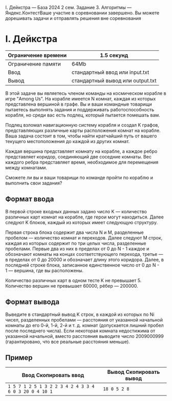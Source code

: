 I. Дейкстра — База 2024 2 сем. Задание 3. Алгоритмы — Яндекс.КонтестВаше участие в соревновании завершено. Вы можете дорешивать задачи и отправлять решения вне соревнования

# I. Дейкстра

| Ограничение времени | 1.5 секунд |
| --- | --- |
| Ограничение памяти | 64Mb |
| Ввод | стандартный ввод или input.txt |
| Вывод | стандартный вывод или output.txt |

В этой задаче вы являетесь членом команды на космическом корабле в игре "Among Us". На корабле имеется N комнат, каждая из которых представлена вершиной в графе. Вы и ваши командные товарищи пытаетесь выполнять задания и поддерживать
работоспособность корабля, но среди вас есть подлец, который пытается помешать вам.

Подлец взломал навигационную систему корабля и создал K графов, представляющих различные карты расположения комнат на корабле. Ваша задача состоит в том, чтобы найти кратчайший
путь от вашего текущего местоположения до каждой из других комнат.

Каждая вершина представляет комнату на корабле, а каждое ребро представляет коридор, соединяющий две соседние комнаты. Вес
каждого ребра представляет время, необходимое для перемещения между комнатами.

Сможете ли вы и ваши товарищи по команде пройти по кораблю и выполнить свои задания?

## Формат ввода

В первой строке входных данных задано число K — количество различных карт комнат на корабле, где герои могут находиться. Далее следуют K блоков, каждый из которых имеет следующую структуру.

Первая строка блока содержит два числа N и M, разделенные пробелом — количество комнат и переходов. Далее следуют M строк, каждая из которых содержит по три целых числа, разделенные пробелами. Первые два из них в пределах от 0 до N - 1 каждое и обозначают комнаты на концах соответствующего перехода, третье — в пределах от 0 до 20000 и обозначает длину этого коридора. Далее, в последней строке блока, записанное единственное число от 0 до N - 1 — вершина, где вы расположены.

Количество различных карт в одном тесте K не превышает 5. Количество вершин не превышает 60000, рёбер — 200000.

## Формат вывода

Выведите в стандартный вывод K строк, в каждой из которых по Ni чисел, разделенных пробелами — расстояния от указанной начальной комнаты до его 0-й, 1-й, 2-й и т. д. комнат (допускается лишний пробел после последнего числа). Если некоторая комната недостижима от указанной начальной,
вместо расстояния выводите число 2009000999 (гарантировано, что все реальные расстояния меньше).

## Пример

| Ввод Скопировать ввод | Вывод Скопировать вывод |
| --- | --- |
| `1 5 7 1 2 5 1 3 2 2 3 4 2 4 3 3 4 6 0 3 20 0 4 10 1 ` | `18 0 5 2 8  ` |
